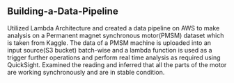 ## Building-a-Data-Pipeline
Utilized Lambda Architecture and created a data pipeline on AWS to make analysis on a Permanent magnet synchronous motor(PMSM) dataset which is taken from Kaggle. The data of a PMSM machine is uploaded into an input source(S3 bucket) batch-wise and a lambda function is used as a trigger further operations and perform real time analysis as required using QuickSight. Examined the reading and inferred that all the parts of the motor are working synchronously and are in stable condition.
